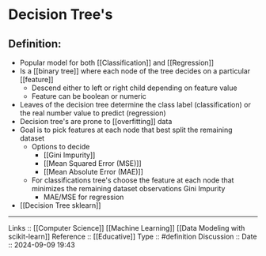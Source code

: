 # Decision Tree's

## Definition:

- Popular model for both [[Classification]] and [[Regression]]
- Is a [[binary tree]] where each node of the tree decides on a particular [[feature]]
	- Descend either to left or right child depending on feature value
	- Feature can be boolean or numeric
- Leaves of the decision tree determine the class label (classification) or the real number value to predict (regression)
- Decision tree's are prone to [[overfitting]] data
- Goal is to pick features at each node that best split the remaining dataset
	- Options to decide
		- [[Gini Impurity]]
		- [[Mean Squared Error (MSE)]]
		- [[Mean Absolute Error (MAE)]]
	- For classifications tree's choose the feature at each node that minimizes the remaining dataset observations Gini Impurity
		- MAE/MSE for regression
- [[Decision Tree sklearn]]
---
Links ::  [[Computer Science]] [[Machine Learning]] [[Data Modeling with scikit-learn]]
Reference ::  [[Educative]]
Type :: #definition
Discussion ::
Date :: 2024-09-09 19:43
